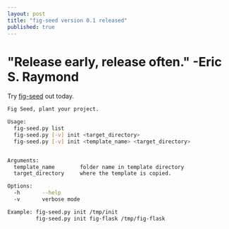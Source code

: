 ```yaml
---
layout: post
title: "fig-seed version 0.1 released"
published: true
---
```


# "Release early, release often." -Eric S. Raymond

Try [fig-seed](https://github.com/arbiterofcool/fig-seed) out today.

```bash
Fig Seed, plant your project.

Usage:
  fig-seed.py list
  fig-seed.py [-v] init <target_directory>
  fig-seed.py [-v] init <template_name> <target_directory>


Arguments:
  template_name        folder name in template directory
  target_directory     where the template is copied.

Options:
  -h       --help
  -v       verbose mode

Example: fig-seed.py init /tmp/init
         fig-seed.py init fig-flask /tmp/fig-flask
```
